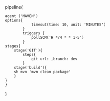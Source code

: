 pipeline{

    agent ('MAVEN')
    options{
                timeout(time: 10, unit: 'MINUTES')
            }
            triggers { 
                pollSCM('H */4 * * 1-5')
            }
    stages{
        stage('GIT'){
            steps{
                git url: ,branch: dev
            }
        stage('build'){
        sh mvn 'mvn clean package'        
        }
    }
    }
 } 
